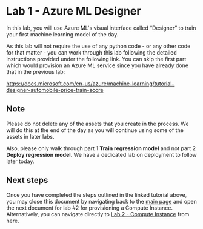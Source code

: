 # Lab 1 - Azure ML Designer

In this lab, you will use Azure ML's visual interface called “Designer” to train your first machine learning model of the day. 

As this lab will not require the use of any python code - or any other code for that matter - you can work through this lab following the detailed instructions provided under the following link. You can skip the first part which would provision an Azure ML service since you have already done that in the previous lab: 

https://docs.microsoft.com/en-us/azure/machine-learning/tutorial-designer-automobile-price-train-score 

## Note

Please do not delete any of the assets that you create in the process. We will do this at the end of the day as you will continue using some of the assets in later labs.

Also, please only walk through part 1 **Train regression model** and not part 2 **Deploy regression model**. We have a dedicated lab on deployment to follow later today.

## Next steps

Once you have completed the steps outlined in the linked tutorial above, you may close this document by navigating back to the [main page](README.md) and open the next document for lab #2 for provisioning a Compute Instance. Alternatively, you can navigate directly to [Lab 2 - Compute Instance](2_Compute_Instance.md) from here.